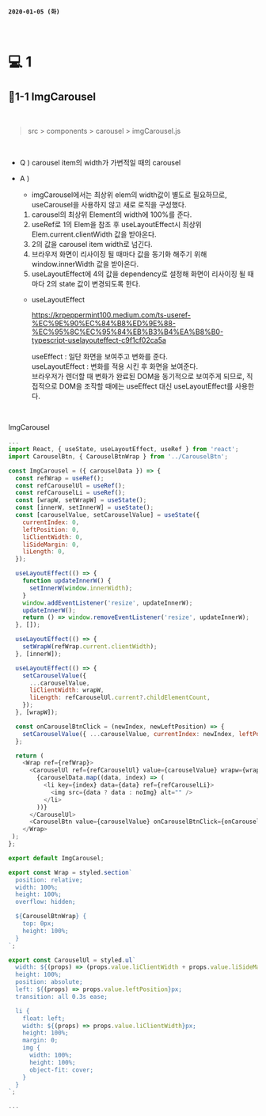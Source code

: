 #### `2020-01-05 (화)`

<br/>

# 💻 1

## 📂1-1 ImgCarousel

<br/>

> src > components > carousel > imgCarousel.js

<br/>

- Q ) carousel item의 width가 가변적일 때의 carousel 
- A ) 

  * imgCarousel에서는 최상위 elem의 width값이 별도로 필요하므로, useCarousel을 사용하지 않고 새로 로직을 구성했다.

  1. carousel의 최상위 Element의 width에 100%를 준다.
  2. useRef로 1의 Elem을 참조 후 useLayoutEffect시 최상위Elem.current.clientWidth 값을 받아온다.
  3. 2의 값을 carousel item width로 넘긴다.
  4. 브라우저 화면이 리사이징 될 때마다 값을 동기화 해주기 위해 window.innerWidth 값을 받아온다.
  5. useLayoutEffect에 4의 값을 dependency로 설정해 화면이 리사이징 될 때마다 2의 state 값이 변경되도록 한다.

  - useLayoutEffect     
    
    https://krpeppermint100.medium.com/ts-useref-%EC%9E%90%EC%84%B8%ED%9E%88-%EC%95%8C%EC%95%84%EB%B3%B4%EA%B8%B0-typescript-uselayouteffect-c9f1cf02ca5a

    useEffect : 일단 화면을 보여주고 변화를 준다.      
    useLayoutEffect : 변화를 적용 시킨 후 화면을 보여준다.   
    브라우저가 렌더할 때 변화가 완료된 DOM을 동기적으로 보여주게 되므로, 직접적으로 DOM을 조작할 때에는 useEffect 대신 useLayoutEffect를 사용한다.

    <br/>

ImgCarousel
```js
... 
import React, { useState, useLayoutEffect, useRef } from 'react';
import CarouselBtn, { CarouselBtnWrap } from '../CarouselBtn';

const ImgCarousel = ({ carouselData }) => {
  const refWrap = useRef();
  const refCarouselUl = useRef();
  const refCarouselLi = useRef();
  const [wrapW, setWrapW] = useState();
  const [innerW, setInnerW] = useState();
  const [carouselValue, setCarouselValue] = useState({
    currentIndex: 0,
    leftPosition: 0,
    liClientWidth: 0,
    liSideMargin: 0,
    liLength: 0,
  });

  useLayoutEffect(() => {
    function updateInnerW() {
      setInnerW(window.innerWidth);
    }
    window.addEventListener('resize', updateInnerW);
    updateInnerW();
    return () => window.removeEventListener('resize', updateInnerW);
  }, []);

  useLayoutEffect(() => {
    setWrapW(refWrap.current.clientWidth);
  }, [innerW]);

  useLayoutEffect(() => {
    setCarouselValue({
      ...carouselValue,
      liClientWidth: wrapW,
      liLength: refCarouselUl.current?.childElementCount,
    });
  }, [wrapW]);

  const onCarouselBtnClick = (newIndex, newLeftPosition) => {
    setCarouselValue({ ...carouselValue, currentIndex: newIndex, leftPosition: newLeftPosition });
  };

  return (
    <Wrap ref={refWrap}>
      <CarouselUl ref={refCarouselUl} value={carouselValue} wrapw={wrapW}>
        {carouselData.map((data, index) => (
          <li key={index} data={data} ref={refCarouselLi}>
            <img src={data ? data : noImg} alt="" />
          </li>
        ))}
      </CarouselUl>
      <CarouselBtn value={carouselValue} onCarouselBtnClick={onCarouselBtnClick} />
    </Wrap>
 );
};

export default ImgCarousel;

export const Wrap = styled.section`
  position: relative;
  width: 100%;
  height: 100%;
  overflow: hidden;

  ${CarouselBtnWrap} {
    top: 0px;
    height: 100%;
  }
`;

export const CarouselUl = styled.ul`
  width: ${(props) => (props.value.liClientWidth + props.value.liSideMargin * 2) * props.value.liLength}px;
  height: 100%;
  position: absolute;
  left: ${(props) => props.value.leftPosition}px;
  transition: all 0.3s ease;

  li {
    float: left;
    width: ${(props) => props.value.liClientWidth}px;
    height: 100%;
    margin: 0;
    img {
      width: 100%;
      height: 100%;
      object-fit: cover;
    }
  }
`;

...

```